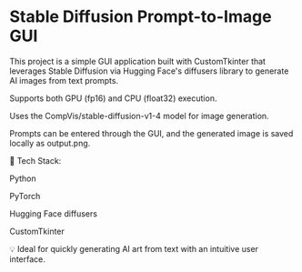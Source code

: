 # Stable Diffusion Prompt-to-Image GUI
This project is a simple GUI application built with CustomTkinter that leverages Stable Diffusion via Hugging Face's diffusers library to generate AI images from text prompts.

Supports both GPU (fp16) and CPU (float32) execution.

Uses the CompVis/stable-diffusion-v1-4 model for image generation.

Prompts can be entered through the GUI, and the generated image is saved locally as output.png.

🔧 Tech Stack:

Python

PyTorch

Hugging Face diffusers

CustomTkinter

💡 Ideal for quickly generating AI art from text with an intuitive user interface.
